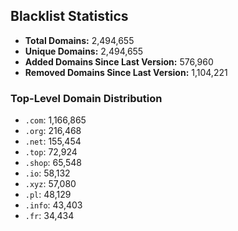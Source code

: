 ## Blacklist Statistics

- **Total Domains:** 2,494,655
- **Unique Domains:** 2,494,655
- **Added Domains Since Last Version:** 576,960
- **Removed Domains Since Last Version:** 1,104,221

### Top-Level Domain Distribution

-  `.com`: 1,166,865
-  `.org`: 216,468
-  `.net`: 155,454
-  `.top`: 72,924
-  `.shop`: 65,548
-  `.io`: 58,132
-  `.xyz`: 57,080
-  `.pl`: 48,129
-  `.info`: 43,403
-  `.fr`: 34,434
